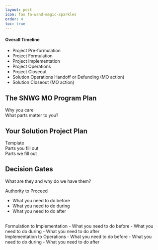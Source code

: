 ```yaml
---
layout: post
icon: fas fa-wand-magic-sparkles
order: 4
toc: true
---
```

#### Overall Timeline
- Project Pre-formulation
- Project Formulation
- Project Implementation
- Project Operations
- Project Closeout
- Solution Operations Handoff or Defunding (MO action)
- Solution Closeout (MO action)

## The SNWG MO Program Plan
Why you care <br>
What parts matter to you? 

## Your Solution Project Plan
Template <br>
Parts you fill out <br>
Parts we fill out <br>

## Decision Gates
What are they and why do we have them?

Authority to Proceed
- What you need to do before
- What you need to do during
- What you need to do after
<br>
Formulation to Implementation
- What you need to do before
- What you need to do during
- What you need to do after
<br>
Implementation to Operations 
- What you need to do before
- What you need to do during
- What you need to do after
